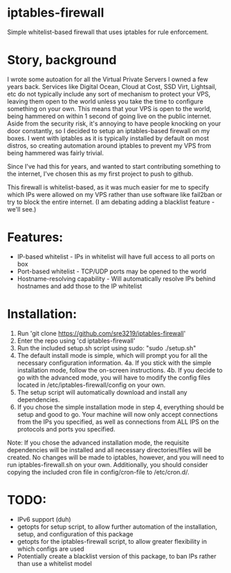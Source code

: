 # iptables-firewall
Simple whitelist-based firewall that uses iptables for rule enforcement.



# Story, background
I wrote some autoation for all the Virtual Private Servers I owned a few years back. Services like Digital Ocean, Cloud at Cost, SSD Virt, Lightsail, etc do not typically include any sort of mechanism to protect your VPS, leaving them open to the world unless you take the time to configure something on your own. This means that your VPS is open to the world, being hammered on within 1 second of going live on the public internet. Aside from the security risk, it's annoying to have people knocking on your door constantly, so I decided to setup an iptables-based firewall on my boxes. I went with iptables as it is typically installed by default on most distros, so creating automation around iptables to prevent my VPS from being hammered was fairly trivial.

Since I've had this for years, and wanted to start contributing something to the internet, I've chosen this as my first project to push to github.

This firewall is whitelist-based, as it was much easier for me to specify which IPs were allowed on my VPS rather than use software like fail2ban or try to block the entire internet. (I am debating adding a blacklist feature - we'll see.)


# Features:
- IP-based whitelist - IPs in whitelist will have full access to all ports on box
- Port-based whitelist - TCP/UDP ports may be opened to the world
- Hostname-resolving capability - Will automatically resolve IPs behind hostnames and add those to the IP whitelist


# Installation:
1. Run 'git clone https://github.com/sre3219/iptables-firewall'
2. Enter the repo using 'cd iptables-firewall'
3. Run the included setup.sh script using sudo: "sudo ./setup.sh"
4. The default install mode is simple, which will prompt you for all the necessary configuration information.
  4a. If you stick with the simple installation mode, follow the on-screen instructions.
  4b. If you decide to go with the advanced mode, you will have to modify the config files located in /etc/iptables-firewall/config on your own.
5. The setup script will automatically download and install any dependencies.
6. If you chose the simple installation mode in step 4, everything should be setup and good to go. Your machine will now only accept connections from the IPs you specified, as well as connections from ALL IPS on the protocols and ports you specified.

Note: If you chose the advanced installation mode, the requisite dependencies will be installed and all necessary directories/files will be created. No changes will be made to iptables, however, and you will need to run iptables-firewall.sh on your own. Additionally, you should consider copying the included cron file in config/cron-file to /etc/cron.d/.


# TODO:
- IPv6 support (duh)
- getopts for setup script, to allow further automation of the installation, setup, and configuration of this package
- getopts for the iptables-firewall script, to allow greater flexibility in which configs are used
- Potentially create a blacklist version of this package, to ban IPs rather than use a whitelist model
